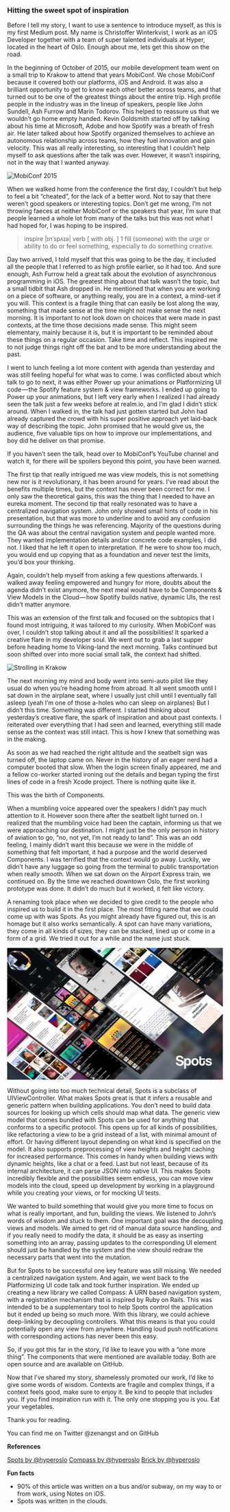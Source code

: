 ### Hitting the sweet spot of inspiration

Before I tell my story, I want to use a sentence to introduce myself, as this is my first Medium post. My name is Christoffer Winterkvist, I work as an iOS Developer together with a team of super talented individuals at Hyper, located in the heart of Oslo. Enough about me, lets get this show on the road.

In the beginning of October of 2015, our mobile development team went on a small trip to Krakow to attend that years MobiConf. We chose MobiConf because it covered both our platforms, iOS and Android. It was also a brilliant opportunity to get to know each other better across teams, and that turned out to be one of the greatest things about the entire trip. High profile people in the industry was in the lineup of speakers, people like John Sundell, Ash Furrow and Marin Todorov. This helped to reassure us that we wouldn’t go home empty handed. Kevin Goldsmith started off by talking about his time at Microsoft, Adobe and how Spotify was a breath of fresh air. He later talked about how Spotify organized themselves to achieve an autonomous relationship across teams, how they fuel innovation and gain velocity. This was all really interesting, so interesting that I couldn’t help myself to ask questions after the talk was over. However, it wasn’t inspiring, not in the way that I wanted anyway.

![MobiConf 2015](https://raw.githubusercontent.com/zenangst/articles/master/images/2016-04-12-hitting-the-sweet-spot-of-inspiration-1.png)

When we walked home from the conference the first day, I couldn’t but help to feel a bit “cheated”, for the lack of a better word. Not to say that there weren’t good speakers or interesting topics. Don’t get me wrong, I’m not throwing faeces at neither MobiConf or the speakers that year, I’m sure that people learned a whole lot from many of the talks but this was not what I had hoped for, I was hoping to be inspired.

> inspire |ɪnˈspʌɪə| verb [ with obj. ] 1 fill (someone) with the urge or ability to do or feel something, especially to do something creative.

Day two arrived, I told myself that this was going to be the day, it included all the people that I referred to as high profile earlier, so it had too. And sure enough, Ash Furrow held a great talk about the evolution of asynchronous programming in iOS. The greatest thing about that talk wasn’t the topic, but a small tidbit that Ash dropped in. He mentioned that when you are working on a piece of software, or anything really, you are in a context, a mind-set if you will. This context is a fragile thing that can easily be lost along the way, something that made sense at the time might not make sense the next morning. It is important to not look down on choices that were made in past contexts, at the time those decisions made sense. This might seem elementary, mainly because it is, but it is important to be reminded about these things on a regular occasion. Take time and reflect. This inspired me to not judge things right off the bat and to be more understanding about the past.

I went to lunch feeling a lot more content with agenda than yesterday and was still feeling hopeful for what was to come. I was conflicted about which talk to go to next, it was either Power up your animations or Platformizing UI code — the Spotify feature system & view frameworks. I ended up going to Power up your animations, but I left very early when I realized I had already seen the talk just a few weeks before at realm.io, and I’m glad I didn’t stick around. When I walked in, the talk had just gotten started but John had already captured the crowd with his super positive approach yet laid-back way of describing the topic. John promised that he would give us, the audience, five valuable tips on how to improve our implementations, and boy did he deliver on that promise.

If you haven’t seen the talk, head over to MobiConf’s YouTube channel and watch it, for there will be spoilers beyond this point, you have been warned.

The first tip that really intrigued me was view models, this is not something new nor is it revolutionary, it has been around for years. I’ve read about the benefits multiple times, but the context has never been correct for me. I only saw the theoretical gains, this was the thing that I needed to have an eureka moment. The second tip that really resonated was to have a centralized navigation system. John only showed small hints of code in his presentation, but that was more to underline and to avoid any confusion surrounding the things he was referencing. Majority of the questions during the QA was about the central navigation system and people wanted more. They wanted implementation details and/or concrete code examples, I did not. I liked that he left it open to interpretation. If he were to show too much, you would end up copying that as a foundation and never test the limits, you’d box your thinking.

Again, couldn’t help myself from asking a few questions afterwards. I walked away feeling empowered and hungry for more, doubts about the agenda didn’t exist anymore, the next meal would have to be Components & View Models in the Cloud — how Spotify builds native, dynamic UIs, the rest didn’t matter anymore.

This was an extension of the first talk and focused on the subtopics that I found most intriguing, it was tailored to my curiosity. When MobiConf was over, I couldn’t stop talking about it and all the possibilities! It sparked a creative flare in my developer soul. We went out to grab a last supper before heading home to Viking-land the next morning. Talks continued but soon shifted over into more social small talk, the context had shifted.

![Strolling in Krakow](https://raw.githubusercontent.com/zenangst/articles/master/images/2016-04-12-hitting-the-sweet-spot-of-inspiration-2.png)

The next morning my mind and body went into semi-auto pilot like they usual do when you’re heading home from abroad. It all went smooth until I sat down in the airplane seat, where I usually just chill until I eventually fall asleep (yeah I’m one of those a-holes who can sleep on airplanes) But I didn’t this time. Something was different. I started thinking about yesterday’s creative flare, the spark of inspiration and about past contexts. I reiterated over everything that I had seen and learned, everything still made sense as the context was still intact. This is how I knew that something was in the making.

As soon as we had reached the right altitude and the seatbelt sign was turned off, the laptop came on. Never in the history of an eager nerd had a computer booted that slow. When the login screen finally appeared, me and a fellow co-worker started ironing out the details and began typing the first lines of code in a fresh Xcode project. There is nothing quite like it.

This was the birth of Components.

When a mumbling voice appeared over the speakers I didn’t pay much attention to it. However soon there after the seatbelt light turned on. I realized that the mumbling voice had been the captain, informing us that we were approaching our destination. I might just be the only person in history of aviation to go, “no, not yet, I’m not ready to land”. This was an odd feeling, I mainly didn’t want this because we were in the middle of something that felt important, it had a purpose and the world deserved Components. I was terrified that the context would go away. Luckily, we didn’t have any luggage so going from the terminal to public transportation when really smooth. When we sat down on the Airport Express train, we continued on. By the time we reached downtown Oslo, the first working prototype was done. It didn’t do much but it worked, it felt like victory.

A renaming took place when we decided to give credit to the people who inspired us to build it in the first place. The most fitting name that we could come up with was Spots. As you might already have figured out, this is an homage but it also works semantically. A spot can have many variations, they come in all kinds of sizes, they can be stacked, lined up or come in a form of a grid. We tried it out for a while and the name just stuck.

![Spots by @hyperoslo](https://raw.githubusercontent.com/zenangst/articles/master/images/2016-04-12-hitting-the-sweet-spot-of-inspiration-3.png)

Without going into too much technical detail, Spots is a subclass of UIViewController. What makes Spots great is that it infers a reusable and generic pattern when building applications. You don’t need to build data sources for looking up which cells should map what data. The generic view model that comes bundled with Spots can be used for anything that conforms to a specific protocol. This opens up for all kinds of possibilities, like refactoring a view to be a grid instead of a list, with minimal amount of effort. Or having different layout depending on what kind is specified on the model. It also supports preprocessing of view heights and height caching for increased performance. This comes in handy when building views with dynamic heights, like a chat or a feed. Last but not least, because of its internal architecture, it can parse JSON into native UI. This makes Spots incredibly flexible and the possibilities seem endless, you can move view models into the cloud, speed up development by working in a playground while you creating your views, or for mocking UI tests.

We wanted to build something that would give you more time to focus on what is really important, and fun, building the views. We listened to John’s words of wisdom and stuck to them. One important goal was the decoupling views and models. We aimed to get rid of manual data source handling, and if you really need to modify the data, it should be as easy as inserting something into an array, passing updates to the corresponding UI element should just be handled by the system and the view should redraw the necessary parts that went into the mutation.

But for Spots to be successful one key feature was still missing. We needed a centralized navigation system. And again, we went back to the Platformizing UI code talk and took further inspiration. We ended up creating a new library we called Compass: A URN based navigation system, with a registration mechanism that is inspired by Ruby on Rails. This was intended to be a supplementary tool to help Spots control the application but it ended up being so much more. With this library, we could achieve deep-linking by decoupling controllers. What this means is that you could potentially open any view from anywhere. Handling loud push notifications with corresponding actions has never been this easy.

So, if you got this far in the story, I’d like to leave you with a “one more thing”. The components that were mentioned are available today. Both are open source and are available on GitHub.

Now that I’ve shared my story, shamelessly promoted our work, I’d like to give some words of wisdom. Contexts are fragile and complex things, if a context feels good, make sure to enjoy it. Be kind to people that includes you. If you find inspiration run with it. The only one stopping you is you. Eat your vegetables.

Thank you for reading.

You can find me on Twitter @zenangst and on GitHub

**References**

[Spots by @hyperoslo](https://github.com/hyperoslo/Spots)
[Compass by @hyperoslo](https://github.com/hyperoslo/Compass)
[Brick by @hyperoslo](https://github.com/hyperoslo/Brick)

**Fun facts**
- 90% of this article was written on a bus and/or subway, on my way to or from work, using Notes on iOS.
- Spots was written in the clouds.
